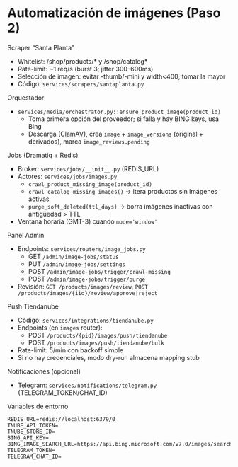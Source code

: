 Automatización de imágenes (Paso 2)
===================================

Scraper “Santa Planta”
- Whitelist: /shop/products/* y /shop/catalog*
- Rate-limit: ~1 req/s (burst 3; jitter 300–600ms)
- Selección de imagen: evitar -thumb/-mini y width<400; tomar la mayor
- Código: `services/scrapers/santaplanta.py`

Orquestador
- `services/media/orchestrator.py::ensure_product_image(product_id)`
  - Toma primera opción del proveedor; si falla y hay BING keys, usa Bing
  - Descarga (ClamAV), crea `image` + `image_versions` (original + derivados), marca `image_reviews.pending`

Jobs (Dramatiq + Redis)
- Broker: `services/jobs/__init__.py` (REDIS_URL)
- Actores: `services/jobs/images.py`
  - `crawl_product_missing_image(product_id)`
  - `crawl_catalog_missing_images()` → itera productos sin imágenes activas
  - `purge_soft_deleted(ttl_days)` → borra imágenes inactivas con antigüedad > TTL
- Ventana horaria (GMT-3) cuando `mode='window'`

Panel Admin
- Endpoints: `services/routers/image_jobs.py`
  - GET `/admin/image-jobs/status`
  - PUT `/admin/image-jobs/settings`
  - POST `/admin/image-jobs/trigger/crawl-missing`
  - POST `/admin/image-jobs/trigger/purge`
- Revisión: `GET /products/images/review`, `POST /products/images/{iid}/review/approve|reject`

Push Tiendanube
- Código: `services/integrations/tiendanube.py`
- Endpoints (en `images` router):
  - POST `/products/{pid}/images/push/tiendanube`
  - POST `/products/images/push/tiendanube/bulk`
- Rate-limit: 5/min con backoff simple
- Si no hay credenciales, modo dry-run almacena mapping stub

Notificaciones (opcional)
- Telegram: `services/notifications/telegram.py` (TELEGRAM_TOKEN/CHAT_ID)

Variables de entorno
```
REDIS_URL=redis://localhost:6379/0
TNUBE_API_TOKEN=
TNUBE_STORE_ID=
BING_API_KEY=
BING_IMAGE_SEARCH_URL=https://api.bing.microsoft.com/v7.0/images/search
TELEGRAM_TOKEN=
TELEGRAM_CHAT_ID=
```

